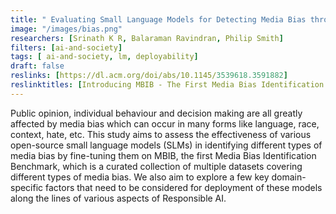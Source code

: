 ```yaml
---
title: " Evaluating Small Language Models for Detecting Media Bias through Fine-tuning"
image: "/images/bias.png"
researchers: [Srinath K R, Balaraman Ravindran, Philip Smith]
filters: [ai-and-society]
tags: [ ai-and-society, lm, deployability]
draft: false
reslinks: [https://dl.acm.org/doi/abs/10.1145/3539618.3591882]
reslinktitles: [Introducing MBIB - The First Media Bias Identification Benchmark Task and Dataset Collection]
---
```


Public opinion, individual behaviour and decision making are all greatly affected by media bias which can occur in many forms like language, race, context, hate, etc. This study aims to assess the effectiveness of various open-source small language models (SLMs) in identifying different types of media bias by fine-tuning them on MBIB, the first Media Bias Identification Benchmark, which is a curated collection of multiple datasets covering different types of media bias. We also aim to explore a few key domain-specific factors that need to be considered for deployment of these models along the lines of various aspects of Responsible AI.